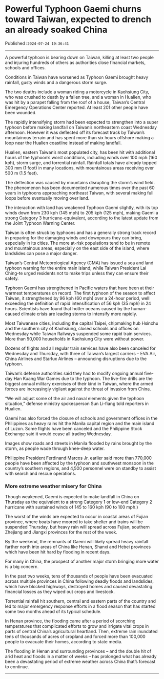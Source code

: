 # Powerful Typhoon Gaemi churns toward Taiwan, expected to drench an already soaked China

Published :`2024-07-24 19:36:41`

---

A powerful typhoon is bearing down on Taiwan, killing at least two people and injuring hundreds of others as authorities close financial markets, schools and offices.

Conditions in Taiwan have worsened as Typhoon Gaemi brought heavy rainfall, gusty winds and a dangerous storm surge.

The two deaths include a woman riding a motorcycle in Kaohsiung City, who was crushed to death by a fallen tree, and a woman in Hualien, who was hit by a parapet falling from the roof of a house, Taiwan’s Central Emergency Operations Center reported. At least 201 other people have been wounded.

The rapidly intensifying storm had been expected to strengthen into a super typhoon before making landfall on Taiwan’s northeastern coast Wednesday afternoon. However it was deflected off its forecast track by Taiwan’s mountainous terrain and has spent more than six hours offshore making a loop near the Hualien coastline instead of making landfall.

Hualien, eastern Taiwan’s most populated city, has been hit with additional hours of the typhoon’s worst conditions, including winds over 100 mph (160 kph), storm surge, and torrential rainfall. Rainfall totals have already topped 300 mm (1 foot) in many locations, with mountainous areas receiving over 500 m (1.5 feet).

The deflection was caused by mountains disrupting the storm’s wind field. The phenomenon has been documented numerous times over the past 60 years in typhoons approaching northeast Taiwan, with several making full loops before eventually moving over land.

The interaction with land has weakened Typhoon Gaemi slightly, with its top winds down from 230 kph (145 mph) to 205 kph (125 mph), making Gaemi a strong Category 3 hurricane-equivalent, according to the latest update from the Joint Typhoon Warning Center.

Taiwan is often struck by typhoons and has a generally strong track record in preparing for the damaging winds and downpours they can bring, especially in its cities. The more at-risk populations tend to be in remote and mountainous areas, especially on the east side of the island, where landslides can pose a major danger.

Taiwan’s Central Meteorological Agency (CMA) has issued a sea and land typhoon warning for the entire main island, while Taiwan President Lai Ching-te urged residents not to make trips unless they can ensure their safety.

Typhoon Gaemi has strengthened in Pacific waters that have been at their warmest temperatures on record. The first typhoon of the season to affect Taiwan, it strengthened by 96 kph (60 mph) over a 24-hour period, well exceeding the definition of rapid intensification of 56 kph (35 mph) in 24 hours. Scientists have found that hotter oceans caused by the human-caused climate crisis are leading storms to intensify more rapidly.

Most Taiwanese cities, including the capital Taipei, chipmaking hub Hsinchu and the southern city of Kaohsiung, closed schools and offices on Wednesday while Taiwan Railways suspended some rapid train services. More than 50,000 households in Kaohsiung City were without power.

Dozens of flights and all regular train services have also been canceled for Wednesday and Thursday, with three of Taiwan’s largest carriers – EVA Air, China Airlines and Starlux Airlines – announcing disruptions due to the typhoon.

Taiwan’s defense authorities said they had to modify ongoing annual five-day Han Kuang War Games due to the typhoon. The live-fire drills are the biggest annual military exercises of their kind in Taiwan, where the armed forces are increasingly vigilant against the threat of invasion from China.

“We will adjust some of the air and naval elements given the typhoon situation,” defense ministry spokesperson Sun Li-fiang told reporters in Hualien.

Gaemi has also forced the closure of schools and government offices in the Philippines as heavy rains hit the Manila capital region and the main island of Luzon. Some flights have been canceled and the Philippine Stock Exchange said it would cease all trading Wednesday.

Images show roads and streets in Manila flooded by rains brought by the storm, as people wade through knee-deep water.

Philippine President Ferdinand Marcos Jr. earlier said more than 770,000 people have been affected by the typhoon and southwest monsoon in the country’s southern regions, and 4,500 personnel were on standby to assist with search and rescue operations.

### More extreme weather misery for China

Though weakened, Gaemi is expected to make landfall in China on Thursday as the equivalent to a strong Category 1 or low-end Category 2 hurricane with sustained winds of 145 to 160 kph (90 to 100 mph.)

The worst of the winds are expected to occur in coastal areas of Fujian province, where boats have moored to take shelter and trains will be suspended Thursday, but heavy rain will spread across Fujian, southern Zhejiang and Jiangxi provinces for the rest of the week.

By the weekend, the remnants of Gaemi will likely spread heavy rainfall farther north into areas of China like Henan, Shanxi and Hebei provinces which have been hit hard by flooding in recent days.

For many in China, the prospect of another major storm bringing more water is a big concern.

In the past two weeks, tens of thousands of people have been evacuated across multiple provinces in China following deadly floods and landslides, which have blocked highways, destroyed homes and caused devastating financial losses as they wiped out crops and livestock.

Torrential rainfall hit southern, central and eastern parts of the country and led to major emergency response efforts in a flood season that has started some two months ahead of its typical schedule.

In Henan province, the flooding came after a period of scorching temperatures that complicated efforts to grow and irrigate vital crops in parts of central China’s agricultural heartland. Then, extreme rain inundated tens of thousands of acres of cropland and forced more than 100,000 people to evacuate their homes, according to state media.

The flooding in Henan and surrounding provinces – and the double hit of arid heat and floods in a matter of weeks – has prolonged what has already been a devastating period of extreme weather across China that’s forecast to continue.

---

